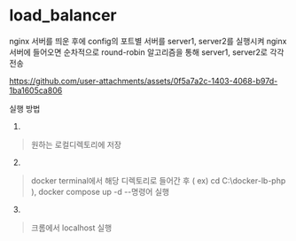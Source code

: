 # load_balancer

nginx 서버를 띄운 후에 config의 포트별 서버를 server1, server2를 실행시켜 nginx서버에 들어오면 순차적으로 round-robin 알고리즘을 통해 server1, server2로 각각 전송



https://github.com/user-attachments/assets/0f5a7a2c-1403-4068-b97d-1ba1605ca806




실행 방법


1.

>  원하는 로컬디렉토리에 저장

2.

>  docker terminal에서 해당 디렉토리로 들어간 후 ( ex) cd C:\docker-lb-php ), docker compose up -d --명령어 실행

3.

>  크롬에서 localhost 실행
